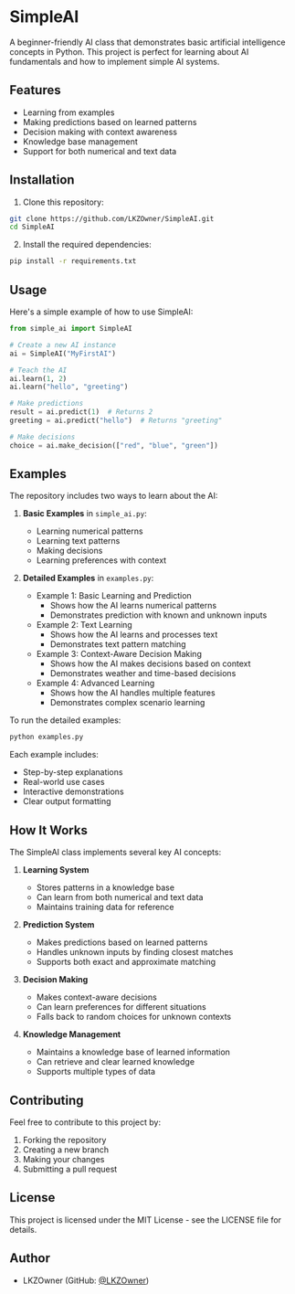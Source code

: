 # SimpleAI

A beginner-friendly AI class that demonstrates basic artificial intelligence concepts in Python. This project is perfect for learning about AI fundamentals and how to implement simple AI systems.

## Features

- Learning from examples
- Making predictions based on learned patterns
- Decision making with context awareness
- Knowledge base management
- Support for both numerical and text data

## Installation

1. Clone this repository:
```bash
git clone https://github.com/LKZOwner/SimpleAI.git
cd SimpleAI
```

2. Install the required dependencies:
```bash
pip install -r requirements.txt
```

## Usage

Here's a simple example of how to use SimpleAI:

```python
from simple_ai import SimpleAI

# Create a new AI instance
ai = SimpleAI("MyFirstAI")

# Teach the AI
ai.learn(1, 2)
ai.learn("hello", "greeting")

# Make predictions
result = ai.predict(1)  # Returns 2
greeting = ai.predict("hello")  # Returns "greeting"

# Make decisions
choice = ai.make_decision(["red", "blue", "green"])
```

## Examples

The repository includes two ways to learn about the AI:

1. **Basic Examples** in `simple_ai.py`:
   - Learning numerical patterns
   - Learning text patterns
   - Making decisions
   - Learning preferences with context

2. **Detailed Examples** in `examples.py`:
   - Example 1: Basic Learning and Prediction
     - Shows how the AI learns numerical patterns
     - Demonstrates prediction with known and unknown inputs
   - Example 2: Text Learning
     - Shows how the AI learns and processes text
     - Demonstrates text pattern matching
   - Example 3: Context-Aware Decision Making
     - Shows how the AI makes decisions based on context
     - Demonstrates weather and time-based decisions
   - Example 4: Advanced Learning
     - Shows how the AI handles multiple features
     - Demonstrates complex scenario learning

To run the detailed examples:
```bash
python examples.py
```

Each example includes:
- Step-by-step explanations
- Real-world use cases
- Interactive demonstrations
- Clear output formatting

## How It Works

The SimpleAI class implements several key AI concepts:

1. **Learning System**
   - Stores patterns in a knowledge base
   - Can learn from both numerical and text data
   - Maintains training data for reference

2. **Prediction System**
   - Makes predictions based on learned patterns
   - Handles unknown inputs by finding closest matches
   - Supports both exact and approximate matching

3. **Decision Making**
   - Makes context-aware decisions
   - Can learn preferences for different situations
   - Falls back to random choices for unknown contexts

4. **Knowledge Management**
   - Maintains a knowledge base of learned information
   - Can retrieve and clear learned knowledge
   - Supports multiple types of data

## Contributing

Feel free to contribute to this project by:
1. Forking the repository
2. Creating a new branch
3. Making your changes
4. Submitting a pull request

## License

This project is licensed under the MIT License - see the LICENSE file for details.

## Author

- LKZOwner (GitHub: [@LKZOwner](https://github.com/LKZOwner)) 
